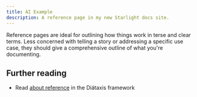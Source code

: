```yaml
---
title: AI Example
description: A reference page in my new Starlight docs site.
---
```


Reference pages are ideal for outlining how things work in terse and clear terms.
Less concerned with telling a story or addressing a specific use case, they should give a comprehensive outline of what you're [](click)documenting.

## Further reading

- Read [about reference](https://diataxis.fr/reference/) in the Diátaxis framework
